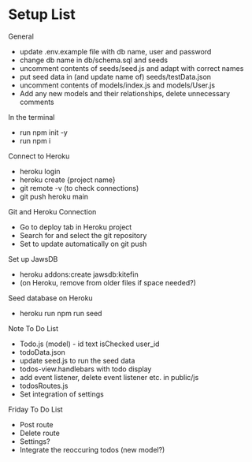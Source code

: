 # Setup List
General
* update .env.example file with db name, user and password
* change db name in db/schema.sql and seeds
* uncomment contents of seeds/seed.js and adapt with correct names
* put seed data in (and update name of) seeds/testData.json
* uncomment contents of models/index.js and models/User.js
* Add any new models and their relationships, delete unnecessary comments

In the terminal
* run npm init -y
* run npm i

Connect to Heroku
* heroku login
* heroku create {project name}
* git remote -v (to check connections)
* git push heroku main

Git and Heroku Connection
* Go to deploy tab in Heroku project
* Search for and select the git repository
* Set to update automatically on git push

Set up JawsDB
* heroku addons:create jawsdb:kitefin
* (on Heroku, remove from older files if space needed?)

Seed database on Heroku
* heroku run npm run seed

Note To Do List
* Todo.js (model) - id text isChecked user_id
* todoData.json
* update seed.js to run the seed data
* todos-view.handlebars with todo display
* add event listener, delete event listener etc. in public/js
* todosRoutes.js
* Set integration of settings

Friday To Do List
* Post route
* Delete route
* Settings?
* Integrate the reoccuring todos (new model?)
